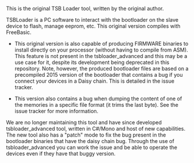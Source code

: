 This is the original TSB Loader tool, written by the original author.

TSBLoader is a PC software to interact with the bootloader on the slave device to flash, manage eeprom, etc.
This original version compiles with FreeBasic.

- This original version is also capable of producing FIRMWARE binaries to install directly on your processor (without having to compile from ASM).
  This feature is not present in the tsbloader_advanced and this may be a use case for it, despite its development being deprecated in this repository.
  Note, however, the produced bootloader files are based on a precompiled 2015 version of the bootloader that contains a bug if you connect your devices in a Daisy chain. This is detailed in the issue tracker.

- This version also contains a bug when dumping the content of one of the memories in a specific file format (it trims the last byte).
  See the issue tracker for more information.

We are no longer maintaining this tool and have since developed tsbloader_advanced tool, written in C#/Mono and host of new capabilities.
The new tool also has a "patch" mode to fix the bug present in the bootloader binaries that have the daisy chain bug.
Through the use of tsbloader_advanced you can work  the issue and be able to operate the devices even if they have that buggy version.




